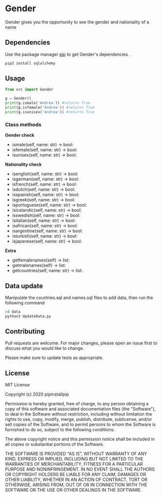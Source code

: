 # Gender

Gender gives you the opportunity to see the gender and nationality of a name

## Dependencies

Use the package manager [pip](https://pip.pypa.io/en/stable/) to get Gender's dependencies .

```bash
pip3 install sqlalchemy
```

## Usage

```python
from src import Gender

g = Gender()
print(g.ismale('Andrea')) #returns True
print(g.isfemale('Andrea')) #returns True
print(g.isunisex('Andrea')) #returns True

```

### Class methods

**Gender check**

- ismale(self, name: str) -> bool:
- isfemale(self, name: str) -> bool:
- isunisex(self, name: str) -> bool:

**Nationality check**

- isenglish(self, name: str) -> bool:
- isgerman(self, name: str) -> bool:
- isfrench(self, name: str) -> bool:
- isdutch(self, name: str) -> bool:
- isspanish(self, name: str) -> bool:
- isgreek(self, name: str) -> bool:
- isportoguese(self, name: str) -> bool:
- isicelandic(self, name: str) -> bool:
- isswedish(self, name: str) -> bool:
- isitalian(self, name: str) -> bool:
- isafrican(self, name: str) -> bool:
- isargentine(self, name: str) -> bool:
- isturkish(self, name: str) -> bool:
- isjapanese(self, name: str) -> bool:

**Extra**
- getfemalenames(self) -> list:
- getmalenames(self) -> list:
- getcountries(self, name: str) -> list:

## Data update
Manipulate the countries.sql and names.sql files to add data, then run the following command

```bash
cd data
python3 UpdateData.py
```

## Contributing
Pull requests are welcome. For major changes, please open an issue first to discuss what you would like to change.

Please make sure to update tests as appropriate.

## License
MIT License

Copyright (c) 2020 pipinstallpip

Permission is hereby granted, free of charge, to any person obtaining a copy
of this software and associated documentation files (the "Software"), to deal
in the Software without restriction, including without limitation the rights
to use, copy, modify, merge, publish, distribute, sublicense, and/or sell
copies of the Software, and to permit persons to whom the Software is
furnished to do so, subject to the following conditions:

The above copyright notice and this permission notice shall be included in all
copies or substantial portions of the Software.

THE SOFTWARE IS PROVIDED "AS IS", WITHOUT WARRANTY OF ANY KIND, EXPRESS OR
IMPLIED, INCLUDING BUT NOT LIMITED TO THE WARRANTIES OF MERCHANTABILITY,
FITNESS FOR A PARTICULAR PURPOSE AND NONINFRINGEMENT. IN NO EVENT SHALL THE
AUTHORS OR COPYRIGHT HOLDERS BE LIABLE FOR ANY CLAIM, DAMAGES OR OTHER
LIABILITY, WHETHER IN AN ACTION OF CONTRACT, TORT OR OTHERWISE, ARISING FROM,
OUT OF OR IN CONNECTION WITH THE SOFTWARE OR THE USE OR OTHER DEALINGS IN THE
SOFTWARE.